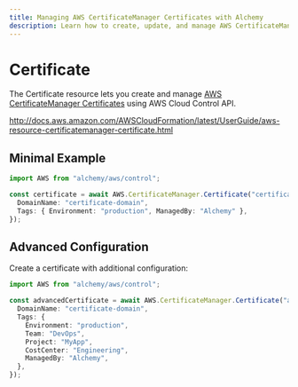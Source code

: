 ```yaml
---
title: Managing AWS CertificateManager Certificates with Alchemy
description: Learn how to create, update, and manage AWS CertificateManager Certificates using Alchemy Cloud Control.
---
```


# Certificate

The Certificate resource lets you create and manage [AWS CertificateManager Certificates](https://docs.aws.amazon.com/certificatemanager/latest/userguide/) using AWS Cloud Control API.

http://docs.aws.amazon.com/AWSCloudFormation/latest/UserGuide/aws-resource-certificatemanager-certificate.html

## Minimal Example

```ts
import AWS from "alchemy/aws/control";

const certificate = await AWS.CertificateManager.Certificate("certificate-example", {
  DomainName: "certificate-domain",
  Tags: { Environment: "production", ManagedBy: "Alchemy" },
});
```

## Advanced Configuration

Create a certificate with additional configuration:

```ts
import AWS from "alchemy/aws/control";

const advancedCertificate = await AWS.CertificateManager.Certificate("advanced-certificate", {
  DomainName: "certificate-domain",
  Tags: {
    Environment: "production",
    Team: "DevOps",
    Project: "MyApp",
    CostCenter: "Engineering",
    ManagedBy: "Alchemy",
  },
});
```

